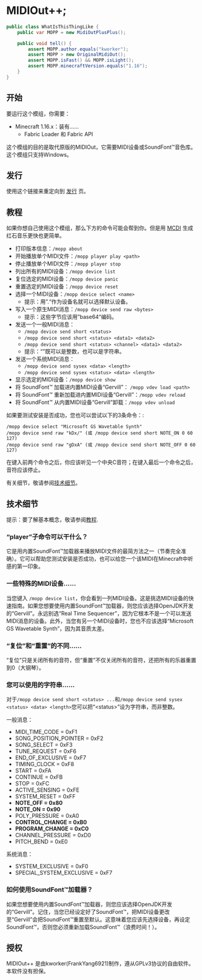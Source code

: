 # MIDIOut++;
```java
public class WhatIsThisThingLike {
    public var MOPP = new MidiOutPlusPlus();

    public void tell() {
        assert MOPP.author.equals("kworker");
        assert MOPP > new OriginalMidiOut();
        assert MOPP.isFast() && MOPP.isLight();
        assert MOPP.minecraftVersion.equals("1.16");
    }    
}
```

## 开始
要运行这个模组，你需要：
+ Minecraft 1.16.x：装有……
  + Fabric Loader 和 Fabric API

这个模组的目的是取代原版的MIDIOut，它需要MIDI设备或SoundFont™音色库。这个模组只支持Windows。

## 发行
使用这个链接来重定向到 [发行](https://github.com/FrankYang6921/midiout-/releases) 页。

## 教程
如果你想自己使用这个模组，那么下方的命令可能会帮到你。但是用 [MCDI](https://github.com/FrankYang6921/mcdi) 生成红石音乐更快也更简单。

+ 打印版本信息：`/mopp about`
+ 开始播放单个MIDI文件：`/mopp player play <path>`
+ 停止播放单个MIDI文件：`/mopp player stop`
+ 列出所有的MIDI设备：`/mopp device list`
+ 复位选定的MIDI设备：`/mopp device panic`
+ 重置选定的MIDI设备：`/mopp device reset`
+ 选择一个MIDI设备：`/mopp device select <name>`
    + 提示：用”.“作为设备名就可以选择默认设备。
+ 写入一个原生MIDI消息：`/mopp device send raw <bytes>`
    + 提示：这些字节应该用”base64“编码。
+ 发送一个一般MIDI消息：
    + `/mopp device send short <status>`
    + `/mopp device send short <status> <data1> <data2>`
    + `/mopp device send short <status> <channel> <data1> <data2>`
    + 提示：“<status>”既可以是整数，也可以是字符串。
+ 发送一个系统MIDI消息：
    + `/mopp device send sysex <data> <length>`
    + `/mopp device send sysex <status> <data> <length>`
+ 显示选定的MIDI设备：`/mopp device show`
+ 将 SoundFont™ 加载进内置MIDI设备“Gervill”： `/mopp vdev load <path>`
+ 将 SoundFont™ 重新加载进内置MIDI设备“Gervill”：`/mopp vdev reload`
+ 将 SoundFont™ 从内置MIDI设备“Gervill”卸载：`/mopp vdev unload`

如果要测试安装是否成功，您也可以尝试以下的3条命令：:
```
/mopp device select "Microsoft GS Wavetable Synth"
/mopp device send raw "kDx/" (或 /mopp device send short NOTE_ON 0 60 127)
/mopp device send raw "gDxA" (或 /mopp device send short NOTE_OFF 0 60 127)
```
在键入前两个命令之后，你应该听见一个中央C音符；在键入最后一个命令之后，音符应该停止。

有关细节，敬请参阅[技术细节](#技术细节)。

## 技术细节
提示：要了解基本概念，敬请参阅[教程](#教程).

### “player”子命令可以干什么？
它是用内置SoundFont™加载器来播放MIDI文件的最简方法之一（节奏完全准确）。它可以帮助您测试安装是否成功，也可以给您一个该MIDI在Minecraft中听感的第一印象。

### 一些特殊的MIDI设备……
当您键入 `/mopp device list`，你会看到一列MIDI设备。这是挑选MIDI设备的快速指南。如果您想要使用内置SoundFont™加载器，则您应该选择OpenJDK开发的“Gervill”。永远别选“Real Time Sequencer”，因为它根本不是一个可以发送MIDI消息的设备。此外，当您有另一个MIDI设备时，您也不应该选择“Microsoft GS Wavetable Synth”，因为其音质太差。

### “复位”和“重置”的不同……
“复位”只是关闭所有的音符，但“重置”不仅关闭所有的音符，还把所有的乐器重置到0（大钢琴）。

### 您可以使用的字符串……
对于`/mopp device send short <status> ...`和`/mopp device send sysex <status> <data> <length>`您可以把“\<status\>”设为字符串，而非整数。

一般消息：
+ MIDI_TIME_CODE = 0xF1
+ SONG_POSITION_POINTER = 0xF2
+ SONG_SELECT = 0xF3
+ TUNE_REQUEST = 0xF6
+ END_OF_EXCLUSIVE = 0xF7
+ TIMING_CLOCK = 0xF8
+ START = 0xFA
+ CONTINUE = 0xFB
+ STOP = 0xFC
+ ACTIVE_SENSING = 0xFE
+ SYSTEM_RESET = 0xFF
+ **NOTE_OFF = 0x80**
+ **NOTE_ON = 0x90**
+ POLY_PRESSURE = 0xA0
+ **CONTROL_CHANGE = 0xB0**
+ **PROGRAM_CHANGE = 0xC0**
+ CHANNEL_PRESSURE = 0xD0
+ PITCH_BEND = 0xE0

系统消息：
+ SYSTEM_EXCLUSIVE = 0xF0
+ SPECIAL_SYSTEM_EXCLUSIVE = 0xF7

### 如何使用SoundFont™加载器？
如果您想要使用内置SoundFont™加载器，则您应该选择OpenJDK开发的“Gervill”。记住，当您已经设定好了SoundFont™，把MIDI设备更改至“Gervill”会把SoundFont™重置至默认。这意味着您应该先选择设备，再设定SoundFont™，否则您必须重新加载SoundFont™（浪费时间！）。

## 授权
MIDIOut++ 是由kworker(FrankYang6921)制作，遵从GPLv3协议的自由软件。本软件没有担保。
